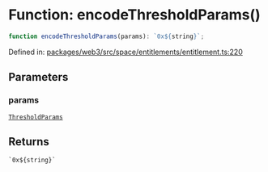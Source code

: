 # Function: encodeThresholdParams()

```ts
function encodeThresholdParams(params): `0x${string}`;
```

Defined in: [packages/web3/src/space/entitlements/entitlement.ts:220](https://github.com/towns-protocol/towns/blob/0db1fd0ac7258e8db8cedfb6183e8eade8284fa1/packages/web3/src/space/entitlements/entitlement.ts#L220)

## Parameters

### params

[`ThresholdParams`](../type-aliases/ThresholdParams.md)

## Returns

`` `0x${string}` ``
